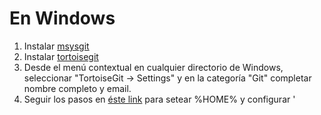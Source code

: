# En Windows #

  1. Instalar [msysgit](http://code.google.com/p/msysgit/)
  1. Instalar [tortoisegit](http://code.google.com/p/tortoisegit/)
  1. Desde el menú contextual en cualquier directorio de Windows, seleccionar "TortoiseGit -> Settings" y en la categoría "Git" completar nombre completo y email.
  1. Seguir los pasos en [éste link](http://stackoverflow.com/questions/6031214/git-how-to-use-netrc-file-on-windows-to-save-user-and-password/6031266#6031266) para setear %HOME% y configurar '